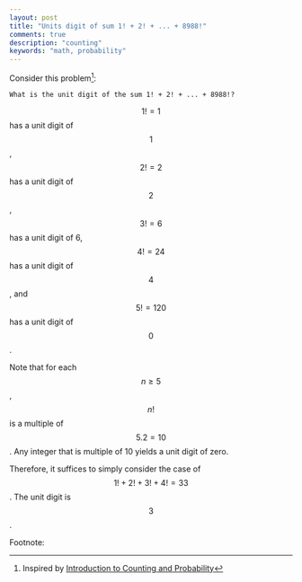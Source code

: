 ```yaml
---
layout: post
title: "Units digit of sum 1! + 2! + ... + 8988!"
comments: true
description: "counting"
keywords: "math, probability"
---
```



Consider this problem[^1]:

```
What is the unit digit of the sum 1! + 2! + ... + 8988!?
```

$$1! = 1$$ has a unit digit of $$1$$, $$2!=2$$ has a unit digit of $$2$$, $$3!=6$$ has a unit digit of 6, $$4!=24$$ has a unit digit of $$4$$, and $$5!=120$$ has a unit digit of $$0$$.

Note that for each $$n \geq 5$$, $$n!$$  is a multiple of $$5.2=10$$. Any integer that is multiple of 10 yields a unit digit of zero. 

Therefore, it suffices to simply consider the case of $$1! + 2!+3!+4!=33$$. The unit digit is $$3$$.

Footnote:

[^1]: Inspired by [Introduction to Counting and Probability](https://www.amazon.com/gp/product/B007HQN4QM/ref=dbs_a_def_rwt_bibl_vppi_i7)
